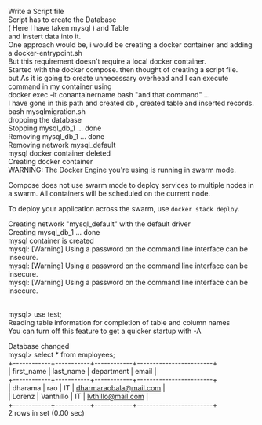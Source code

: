 Write a Script file </br>
Script has to create the Database </br> ( Here I have taken mysql )
and Table </br>
and Instert data into it. </br>
One approach would be, i would be creating a docker container and adding a docker-entrypoint.sh </br>
But this requirement doesn't require a local docker container. </br>
Started with the docker compose. then thought of creating a script file. </br>
but As it is going to create unnecessary overhead and I can execute command in my container using </br>
docker exec -it conantainername bash "and that command" ... </br>
I have gone in this path and created db , created table and inserted records.</br>
bash mysqlmigration.sh </br>
dropping the database</br>
Stopping mysql_db_1 ... done</br>
Removing mysql_db_1 ... done</br>
Removing network mysql_default</br>
mysql docker container deleted</br>
Creating docker container</br>
WARNING: The Docker Engine you're using is running in swarm mode.</br>

Compose does not use swarm mode to deploy services to multiple nodes in a swarm. All containers will be scheduled on the current node.</br>

To deploy your application across the swarm, use `docker stack deploy`.</br>

Creating network "mysql_default" with the default driver</br>
Creating mysql_db_1 ... done</br>
mysql container is created</br>
mysql: [Warning] Using a password on the command line interface can be insecure.</br>
mysql: [Warning] Using a password on the command line interface can be insecure.</br>
mysql: [Warning] Using a password on the command line interface can be insecure.</br></br>

mysql> use test;</br>
Reading table information for completion of table and column names</br>
You can turn off this feature to get a quicker startup with -A</br>

Database changed</br>
mysql> select * from employees;</br>
+------------+-----------+------------+------------------------+</br>
| first_name | last_name | department | email                  |</br>
+------------+-----------+------------+------------------------+</br>
| dharama    | rao       | IT         | dharmaraobala@mail.com |</br>
| Lorenz     | Vanthillo | IT         | lvthillo@mail.com      |</br>
+------------+-----------+------------+------------------------+</br>
2 rows in set (0.00 sec)</br>
